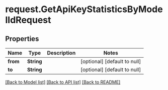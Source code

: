 # request.GetApiKeyStatisticsByModelIdRequest
## Properties

| Name | Type | Description | Notes |
|------------ | ------------- | ------------- | -------------|
| **from** | **String** |  | [optional] [default to null] |
| **to** | **String** |  | [optional] [default to null] |

[[Back to Model list]](../README.md#documentation-for-models) [[Back to API list]](../README.md#documentation-for-api-endpoints) [[Back to README]](../README.md)

